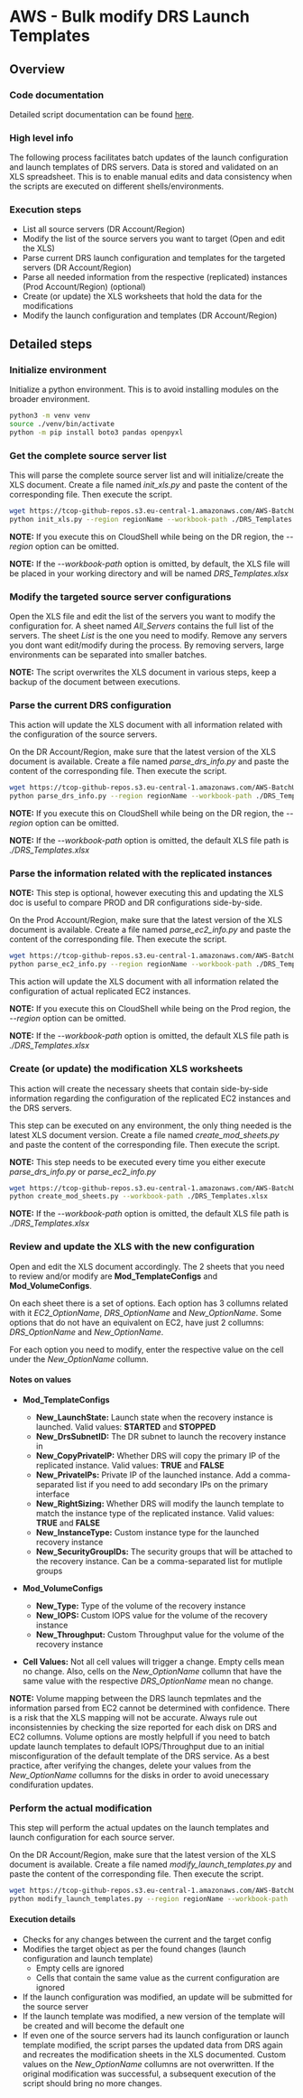 # AWS - Bulk modify DRS Launch Templates

## Overview

### Code documentation

Detailed script documentation can be found
<a href="https://giorgoskoulouris.github.io/AWS-BatchUpdateDrsTemplates/" target="_blank">here</a>.


### High level info
The following process facilitates batch updates of the launch configuration and launch templates of DRS servers. Data is stored and validated on an XLS spreadsheet. This is to enable manual edits and data consistency when the scripts are executed on different shells/environments.

### Execution steps

- List all source servers (DR Account/Region)
- Modify the list of the source servers you want to target (Open and edit the XLS)
- Parse current DRS launch configuration and templates for the targeted servers (DR Account/Region)
- Parse all needed information from the respective (replicated) instances (Prod Account/Region) (optional)
- Create (or update) the XLS worksheets that hold the data for the modifications
- Modify the launch configuration and templates (DR Account/Region)

## Detailed steps

### Initialize environment
Initialize a python environment. This is to avoid installing modules on the broader environment.

```bash
python3 -m venv venv
source ./venv/bin/activate
python -m pip install boto3 pandas openpyxl
```

### Get the complete source server list
This will parse the complete source server list and will initialize/create the XLS document. Create a file named *init_xls.py* and paste the content of the corresponding file. Then execute the script.

```bash
wget https://tcop-github-repos.s3.eu-central-1.amazonaws.com/AWS-BatchUpdateDrsTemplates/init_xls.py
python init_xls.py --region regionName --workbook-path ./DRS_Templates.xlsx
```

**NOTE:** If you execute this on CloudShell while being on the DR region, the *--region* option can be omitted.

**NOTE:** If the *--workbook-path* option is omitted, by default, the XLS file will be placed in your working directory and will be named *DRS_Templates.xlsx*


### Modify the targeted source server configurations
Open the XLS file and edit the list of the servers you want to modify the configuration for. A sheet named *All_Servers* contains the full list of the servers. The sheet *List* is the one you need to modify. Remove any servers you dont want edit/modify during the process. By removing servers, large environments can be separated into smaller batches.

**NOTE:** The script overwrites the XLS document in various steps, keep a backup of the document between executions.

### Parse the current DRS configuration
This action will update the XLS document with all information related with the configuration of the source servers.

On the DR Account/Region, make sure that the latest version of the XLS document is available. Create a file named *parse_drs_info.py* and paste the content of the corresponding file. Then execute the script.

```bash
wget https://tcop-github-repos.s3.eu-central-1.amazonaws.com/AWS-BatchUpdateDrsTemplates/parse_drs_info.py
python parse_drs_info.py --region regionName --workbook-path ./DRS_Templates.xlsx
```

**NOTE:** If you execute this on CloudShell while being on the DR region, the *--region* option can be omitted.

**NOTE:** If the *--workbook-path* option is omitted, the default XLS file path is *./DRS_Templates.xlsx*

### Parse the information related with the replicated instances

**NOTE:** This step is optional, however executing this and updating the XLS doc is useful to compare PROD and DR configurations side-by-side.

On the Prod Account/Region, make sure that the latest version of the XLS document is available. Create a file named *parse_ec2_info.py* and paste the content of the corresponding file. Then execute the script.

```bash
wget https://tcop-github-repos.s3.eu-central-1.amazonaws.com/AWS-BatchUpdateDrsTemplates/parse_ec2_info.py
python parse_ec2_info.py --region regionName --workbook-path ./DRS_Templates.xlsx
```

This action will update the XLS document with all information related the configuration of actual replicated EC2 instances.

**NOTE:** If you execute this on CloudShell while being on the Prod region, the *--region* option can be omitted.

**NOTE:** If the *--workbook-path* option is omitted, the default XLS file path is *./DRS_Templates.xlsx*

### Create (or update) the modification XLS worksheets
This action will create the necessary sheets that contain side-by-side information regarding the configuration of the replicated EC2 instances and the DRS servers.

This step can be executed on any environment, the only thing needed is the latest XLS document version. Create a file named *create_mod_sheets.py* and paste the content of the corresponding file. Then execute the script.

**NOTE:** This step needs to be executed every time you either execute *parse_drs_info.py* or *parse_ec2_info.py*

```bash
wget https://tcop-github-repos.s3.eu-central-1.amazonaws.com/AWS-BatchUpdateDrsTemplates/create_mod_sheets.py
python create_mod_sheets.py --workbook-path ./DRS_Templates.xlsx
```

**NOTE:** If the *--workbook-path* option is omitted, the default XLS file path is *./DRS_Templates.xlsx*

### Review and update the XLS with the new configuration
Open and edit the XLS document accordingly. The 2 sheets that you need to review and/or modify are **Mod_TemplateConfigs** and **Mod_VolumeConfigs**.

On each sheet there is a set of options. Each option has 3 collumns related with it *EC2_OptionName*, *DRS_OptionName* and *New_OptionName*. Some options that do not have an equivalent on EC2, have just 2 collumns: *DRS_OptionName* and *New_OptionName*.

For each option you need to modify, enter the respective value on the cell under the *New_OptionName* collumn.

#### Notes on values
- **Mod_TemplateConfigs**
    - **New_LaunchState:** Launch state when the recovery instance is launched. Valid values: **STARTED** and **STOPPED**
    - **New_DrsSubnetID:** The DR subnet to launch the recovery instance in
    - **New_CopyPrivateIP:** Whether DRS will copy the primary IP of the replicated instance. Valid values: **TRUE** and **FALSE**
    - **New_PrivateIPs:** Private IP of the launched instance. Add a comma-separated list if you need to add secondary IPs on the primary interface
    - **New_RightSizing:** Whether DRS will modify the launch template to match the instance type of the replicated instance. Valid values: **TRUE** and **FALSE**
    - **New_InstanceType:** Custom instance type for the launched recovery instance
    - **New_SecurityGroupIDs:** The security groups that will be attached to the recovery instance. Can be a comma-separated list for mutliple groups

- **Mod_VolumeConfigs**
    - **New_Type:** Type of the volume of the recovery instance
    - **New_IOPS:** Custom IOPS value for the volume of the recovery instance
    - **New_Throughput:** Custom Throughput value for the volume of the recovery instance

- **Cell Values:** Not all cell values will trigger a change. Empty cells mean no change. Also, cells on the *New_OptionName* collumn that have the same value with the respective *DRS_OptionName* mean no change.

**NOTE:** Volume mapping between the DRS launch tepmlates and the information parsed from EC2 cannot be determined with confidence. There is a risk that the XLS mapping will not be accurate. Always rule out inconsistennies by checking the size reported for each disk on DRS and EC2 collumns. Volume options are mostly helpfull if you need to batch update launch templates to default IOPS/Throughput due to an initial misconfiguration of the default template of the DRS service. As a best practice, after verifying the changes, delete your values from the *New_OptionName* collumns for the disks in order to avoid unecessary condifuration updates.

### Perform the actual modification
This step will perform the actual updates on the launch templates and launch configuration for each source server.

On the DR Account/Region, make sure that the latest version of the XLS document is available. Create a file named *modify_launch_templates.py* and paste the content of the corresponding file. Then execute the script.

```bash
wget https://tcop-github-repos.s3.eu-central-1.amazonaws.com/AWS-BatchUpdateDrsTemplates/modify_launch_templates.py
python modify_launch_templates.py --region regionName --workbook-path ./DRS_Templates.xlsx
```

#### Execution details
- Checks for any changes between the current and the target config
- Modifies the target object as per the found changes (launch configuration and launch template)
    - Empty cells are ignored
    - Cells that contain the same value as the current configuration are ignored
- If the launch configuration was modified, an update will be submitted for the source server
- If the launch template was modified, a new version of the template will be created and will become the default one
- If even one of the source servers had its launch configuration or launch template modified, the script parses the updated data from DRS again and recreates the modification sheets in the XLS documented. Custom values on the *New_OptionName* collumns are not overwritten. If the original modification was successful, a subsequent execution of the script should bring no more changes.
